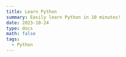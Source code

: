 ```yaml
---
title: Learn Python
summary: Easily learn Python in 10 minutes!
date: 2023-10-24
type: docs
math: false
tags:
  - Python
---
```

